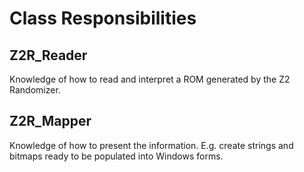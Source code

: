 # Class Responsibilities
## Z2R_Reader
Knowledge of how to read and interpret a ROM generated by the Z2 Randomizer.
## Z2R_Mapper
Knowledge of how to present the information.  E.g. create strings and bitmaps ready to be populated into Windows forms.
